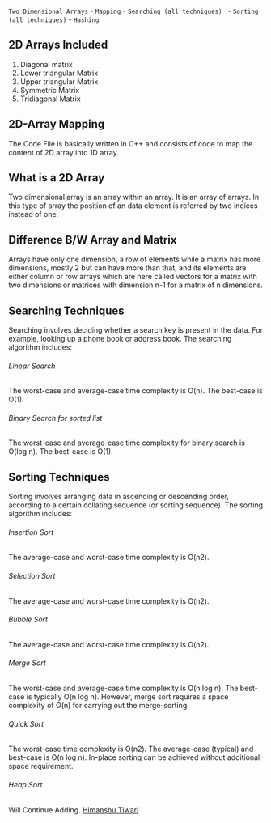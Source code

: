 ` Two Dimensional Arrays ` -  `Mapping` -  `Searching (all techniques) ` -  `Sorting (all techniques)` - `Hashing` 

## 2D Arrays Included

1. Diagonal matrix
2. Lower triangular Matrix
3. Upper triangular Matrix
4. Symmetric Matrix
5. Tridiagonal Matrix

## 2D-Array Mapping 

The Code File is basically written in C++ and consists of code to map the content of 2D array into 1D array.

## What is a 2D Array

Two dimensional array is an array within an array. It is an array of arrays. In this type of array the position of an data element is referred by two indices instead of one.

## Difference B/W Array and Matrix

Arrays have only one dimension, a row of elements while a matrix has more dimensions, mostly 2 but can have more than that, and its elements are either column or row arrays which 
are here called vectors for a matrix with two dimensions or matrices with dimension n-1 for a matrix of n dimensions.

## Searching Techniques

Searching involves deciding whether a search key is present in the data. For example, looking up a phone book or address book. The searching algorithm includes:

###### Linear Search

The worst-case and average-case time complexity is O(n). The best-case is O(1).

###### Binary Search for sorted list

The worst-case and average-case time complexity for binary search is O(log n). The best-case is O(1).

## Sorting Techniques

Sorting involves arranging data in ascending or descending order, according to a certain collating sequence (or sorting sequence). The sorting algorithm includes:

###### Insertion Sort
The average-case and worst-case time complexity is O(n2).

###### Selection Sort

The average-case and worst-case time complexity is O(n2).

###### Bubble Sort

The average-case and worst-case time complexity is O(n2).

###### Merge Sort 

The worst-case and average-case time complexity is O(n log n). The best-case is typically O(n log n). However, merge sort requires a space complexity of O(n) for carrying out the merge-sorting.

###### Quick Sort 

The worst-case time complexity is O(n2). The average-case (typical) and best-case is O(n log n). In-place sorting can be achieved without additional space requirement.

###### Heap Sort

Will Continue Adding.
[ Himanshu Tiwari ](https://github.com/himanshutiwari15)
